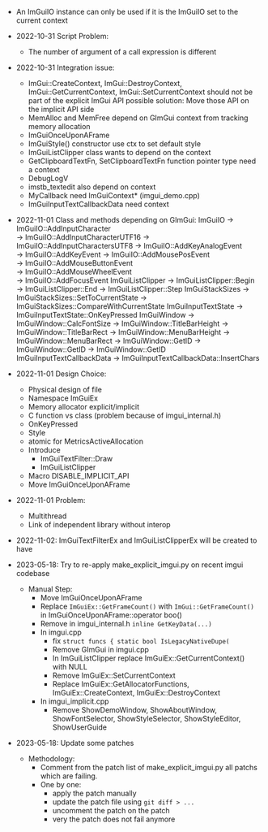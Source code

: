 - An ImGuiIO instance can only be used if it is the ImGuiIO set to the current context

- 2022-10-31 Script Problem:
    - The number of argument of a call expression is different
- 2022-10-31 Integration issue:
    - ImGui::CreateContext, ImGui::DestroyContext, ImGui::GetCurrentContext, ImGui::SetCurrentContext should not be part of the explicit ImGui API
        possible solution: Move those API on the implicit API side
    - MemAlloc and MemFree depend on GImGui context from tracking memory allocation
    - ImGuiOnceUponAFrame
    - ImGuiStyle() constructor use ctx to set default style
    - ImGuiListClipper class wants to depend on the context
    - GetClipboardTextFn, SetClipboardTextFn function pointer type need a context
    - DebugLogV
    - imstb_textedit also depend on context
    - MyCallback need ImGuiContext* (imgui_demo.cpp)
    - ImGuiInputTextCallbackData need context
- 2022-11-01 Class and methods depending on GImGui:
    ImGuiIO
        -> ImGuiIO::AddInputCharacter     
        -> ImGuiIO::AddInputCharacterUTF16
        -> ImGuiIO::AddInputCharactersUTF8
        -> ImGuiIO::AddKeyAnalogEvent     
        -> ImGuiIO::AddKeyEvent
        -> ImGuiIO::AddMousePosEvent      
        -> ImGuiIO::AddMouseButtonEvent   
        -> ImGuiIO::AddMouseWheelEvent    
        -> ImGuiIO::AddFocusEvent
    ImGuiListClipper
        -> ImGuiListClipper::Begin
        -> ImGuiListClipper::End
        -> ImGuiListClipper::Step
    ImGuiStackSizes
        -> ImGuiStackSizes::SetToCurrentState
        -> ImGuiStackSizes::CompareWithCurrentState
    ImGuiInputTextState
        -> ImGuiInputTextState::OnKeyPressed
    ImGuiWindow
        -> ImGuiWindow::CalcFontSize
        -> ImGuiWindow::TitleBarHeight
        -> ImGuiWindow::TitleBarRect
        -> ImGuiWindow::MenuBarHeight
        -> ImGuiWindow::MenuBarRect
        -> ImGuiWindow::GetID
        -> ImGuiWindow::GetID
        -> ImGuiWindow::GetID
    ImGuiInputTextCallbackData
        -> ImGuiInputTextCallbackData::InsertChars
- 2022-11-01 Design Choice:
  - Physical design of file
  - Namespace ImGuiEx
  - Memory allocator explicit/implicit
  - C function vs class (problem because of imgui_internal.h)
  - OnKeyPressed
  - Style
  - atomic for MetricsActiveAllocation
  - Introduce 
    - ImGuiTextFilter::Draw
    - ImGuiListClipper
  - Macro DISABLE_IMPLICIT_API
  - Move ImGuiOnceUponAFrame
  

- 2022-11-01 Problem:
  - Multithread
  - Link of independent library without interop

- 2022-11-02: ImGuiTextFilterEx and ImGuiListClipperEx will be created to have

- 2023-05-18: Try to re-apply make_explicit_imgui.py on recent imgui codebase
  - Manual Step:
    - Move ImGuiOnceUponAFrame
    - Replace `ImGuiEx::GetFrameCount()` with `ImGui::GetFrameCount()` in ImGuiOnceUponAFrame::operator boo()
    - Remove in imgui_internal.h `inline GetKeyData(...)`
    - In imgui.cpp
      - fix `struct funcs { static bool IsLegacyNativeDupe(`
      - Remove GImGui in imgui.cpp
      - In ImGuiListClipper replace ImGuiEx::GetCurrentContext() with NULL
      - Remove ImGuiEx::SetCurrentContext
      - Replace ImGuiEx::GetAllocatorFunctions, ImGuiEx::CreateContext, ImGuiEx::DestroyContext
    - In imgui_implicit.cpp
      - Remove ShowDemoWindow, ShowAboutWindow, ShowFontSelector, ShowStyleSelector, ShowStyleEditor, ShowUserGuide

- 2023-05-18: Update some patches
  - Methodology:
    - Comment from the patch list of make_explicit_imgui.py all patchs which are failing.
    - One by one:
      - apply the patch manually
      - update the patch file using `git diff > ...`
      - uncomment the patch on the patch
      - very the patch does not fail anymore
